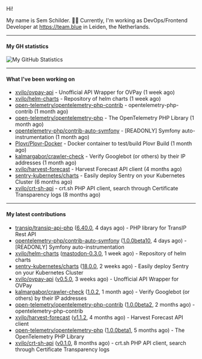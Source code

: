 Hi!

My name is Sem Schilder. 👋🏻 Currently, I'm working as DevOps/Frontend Developer at https://team.blue in Leiden, the Netherlands.

---

#### My GH statistics

![My GitHub Statistics](https://github-readme-stats.vercel.app/api?username=xvilo&show_icons=true&count_private=true&hide_title=true)

---

#### What I've been working on

- [xvilo/ovpay-api](https://github.com/xvilo/ovpay-api) - Unofficial API Wrapper for OVPay (1 week ago)
- [xvilo/helm-charts](https://github.com/xvilo/helm-charts) - Repository of helm charts (1 week ago)
- [open-telemetry/opentelemetry-php-contrib](https://github.com/open-telemetry/opentelemetry-php-contrib) - opentelemetry-php-contrib (1 month ago)
- [open-telemetry/opentelemetry-php](https://github.com/open-telemetry/opentelemetry-php) - The OpenTelemetry PHP Library (1 month ago)
- [opentelemetry-php/contrib-auto-symfony](https://github.com/opentelemetry-php/contrib-auto-symfony) - [READONLY] Symfony auto-instrumentation (1 month ago)
- [Plovr/Plovr-Docker](https://github.com/Plovr/Plovr-Docker) - Docker container to test/build Plovr Build (1 month ago)
- [kalmargabor/crawler-check](https://github.com/kalmargabor/crawler-check) - Verify Googlebot (or others) by their IP addresses (1 month ago)
- [xvilo/harvest-forecast](https://github.com/xvilo/harvest-forecast) - Harvest Forecast API client (4 months ago)
- [sentry-kubernetes/charts](https://github.com/sentry-kubernetes/charts) - Easily deploy Sentry on your Kubernetes Cluster (6 months ago)
- [xvilo/crt-sh-api](https://github.com/xvilo/crt-sh-api) - crt.sh PHP API client, search through Certificate Transparency logs (8 months ago)

---

#### My latest contributions

- [transip/transip-api-php](https://github.com/transip/transip-api-php) ([6.40.0](https://github.com/transip/transip-api-php/releases/tag/6.40.0), 4 days ago) - PHP library for TransIP Rest API
- [opentelemetry-php/contrib-auto-symfony](https://github.com/opentelemetry-php/contrib-auto-symfony) ([1.0.0beta10](https://github.com/opentelemetry-php/contrib-auto-symfony/releases/tag/1.0.0beta10), 4 days ago) - [READONLY] Symfony auto-instrumentation
- [xvilo/helm-charts](https://github.com/xvilo/helm-charts) ([mastodon-0.3.0](https://github.com/xvilo/helm-charts/releases/tag/mastodon-0.3.0), 1 week ago) - Repository of helm charts
- [sentry-kubernetes/charts](https://github.com/sentry-kubernetes/charts) ([18.0.0](https://github.com/sentry-kubernetes/charts/releases/tag/18.0.0), 2 weeks ago) - Easily deploy Sentry on your Kubernetes Cluster
- [xvilo/ovpay-api](https://github.com/xvilo/ovpay-api) ([v0.5.0](https://github.com/xvilo/ovpay-api/releases/tag/v0.5.0), 3 weeks ago) - Unofficial API Wrapper for OVPay
- [kalmargabor/crawler-check](https://github.com/kalmargabor/crawler-check) ([1.0.2](https://github.com/kalmargabor/crawler-check/releases/tag/1.0.2), 1 month ago) - Verify Googlebot (or others) by their IP addresses
- [open-telemetry/opentelemetry-php-contrib](https://github.com/open-telemetry/opentelemetry-php-contrib) ([1.0.0beta2](https://github.com/open-telemetry/opentelemetry-php-contrib/releases/tag/1.0.0beta2), 2 months ago) - opentelemetry-php-contrib
- [xvilo/harvest-forecast](https://github.com/xvilo/harvest-forecast) ([v1.1.2](https://github.com/xvilo/harvest-forecast/releases/tag/v1.1.2), 4 months ago) - Harvest Forecast API client
- [open-telemetry/opentelemetry-php](https://github.com/open-telemetry/opentelemetry-php) ([1.0.0beta1](https://github.com/open-telemetry/opentelemetry-php/releases/tag/1.0.0beta1), 5 months ago) - The OpenTelemetry PHP Library
- [xvilo/crt-sh-api](https://github.com/xvilo/crt-sh-api) ([v0.1.0](https://github.com/xvilo/crt-sh-api/releases/tag/v0.1.0), 8 months ago) - crt.sh PHP API client, search through Certificate Transparency logs
